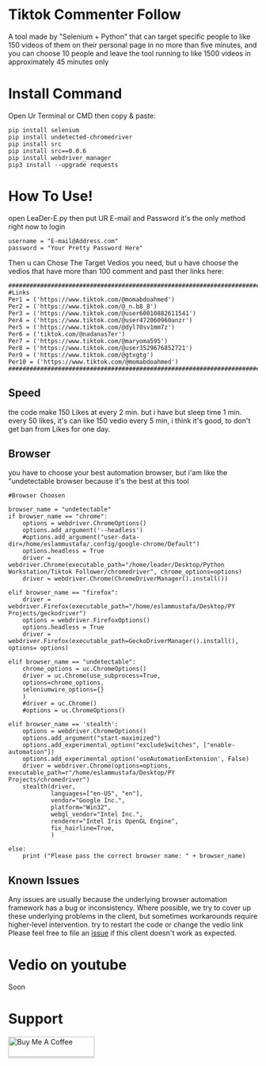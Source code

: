 # Tiktok Commenter Follow
A tool made by "Selenium + Python" that can target specific people to like 150 videos of them on their personal page in no more than five minutes, and you can choose 10 people and leave the tool running to like 1500 videos in approximately 45 minutes only


# Install Command
Open Ur Terminal or CMD then copy & paste:

    pip install selenium
    pip install undetected-chromedriver
    pip install src
    pip install src==0.0.6 
    pip install webdriver_manager
    pip3 install --upgrade requests

# How To Use!
open LeaDer-E.py then put UR E-mail and Password it's the only method right now to login

    username = "E-mail@Address.com"
    password = "Your Pretty Password Here"
    
Then u can Chose The Target Vedios you need, but u have choose the vedios that have more than 100 comment and past ther links here:

    ######################################################################################################################
    #Links
    Per1 = ('https://www.tiktok.com/@momabdoahmed')
    Per2 = ('https://www.tiktok.com/@_n.b8_8')
    Per3 = ('https://www.tiktok.com/@user60010882611541')
    Per4 = ('https://www.tiktok.com/@user472060960anzr')
    Per5 = ('https://www.tiktok.com/@dyl70sv1mm7z')
    Per6 = ('tiktok.com/@nadanas7er')
    Per7 = ('https://www.tiktok.com/@maryoma595')
    Per8 = ('https://www.tiktok.com/@user3529676852721')
    Per9 = ('https://www.tiktok.com/@gtxgtg')
    Per10 = ('https://www.tiktok.com/@momabdoahmed')
    ######################################################################################################################

## Speed 
the code make 150 Likes at every 2 min. but i have but sleep time 1 min. every 50 likes, it's can like 150 vedio every 5 min, i think it's good, to don't get ban from Likes for one day.

## Browser 
you have to choose your best automation browser, but i'am like the "undetectable browser because it's the best at this tool

    #Browser Choosen
   
    browser_name = "undetectable"
    if browser_name == "chrome":
        options = webdriver.ChromeOptions()
        options.add_argument('--headless')
        #options.add_argument("user-data-dir=/home/eslammustafa/.config/google-chrome/Default")
        options.headless = True
        driver = webdriver.Chrome(executable_path="/home/leader/Desktop/Python Workstation/Tiktok Follower/chromedriver", chrome_options=options)
        driver = webdriver.Chrome(ChromeDriverManager().install())

    elif browser_name == "firefox":
        driver = webdriver.Firefox(executable_path="/home/eslammustafa/Desktop/PY Projects/geckodriver")
        options = webdriver.FirefoxOptions()
        options.headless = True
        driver = webdriver.Firefox(executable_path=GeckoDriverManager().install(), options= options)

    elif browser_name == "undetectable":
        chrome_options = uc.ChromeOptions()
        driver = uc.Chrome(use_subprocess=True,
        options=chrome_options,
        seleniumwire_options={}
        )
        #driver = uc.Chrome()
        #options = uc.ChromeOptions()

    elif browser_name == 'stealth':
        options = webdriver.ChromeOptions()
        options.add_argument("start-maximized")
        options.add_experimental_option("excludeSwitches", ["enable-automation"])
        options.add_experimental_option('useAutomationExtension', False)
        driver = webdriver.Chrome(options=options, executable_path=r"/home/eslammustafa/Desktop/PY Projects/chromedriver")
        stealth(driver,
                languages=["en-US", "en"],
                vendor="Google Inc.",
                platform="Win32",
                webgl_vendor="Intel Inc.",
                renderer="Intel Iris OpenGL Engine",
                fix_hairline=True,
                )

    else:
        print ("Please pass the correct browser name: " + browser_name)

## Known Issues

Any issues are usually because the underlying browser automation framework has a
bug or inconsistency. Where possible, we try to cover up these underlying
problems in the client, but sometimes workarounds require higher-level
intervention.
try to restart the code or change the vedio link
Please feel free to file an [issue][issue] if this client doesn't work as
expected.

[issue]: https://github.com/LeaDer-E/Tiktok-Auto-Liker/issues/new

# Vedio on youtube
Soon


# Support
<a href="https://www.buymeacoffee.com/LeaDer.E" target="_blank" rel="noopener noreferrer"><img src="https://www.buymeacoffee.com/assets/img/custom_images/orange_img.png" alt="Buy Me A Coffee" style="height: 41px !important;width: 174px !important;box-shadow: 0px 3px 2px 0px rgba(190, 190, 190, 0.5) !important;-webkit-box-shadow: 0px 3px 2px 0px rgba(190, 190, 190, 0.5) !important;" ></a>
